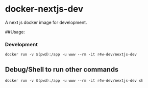 # docker-nextjs-dev
A next js docker image for development.

##Usage:
### Development
```
docker run -v $(pwd):/app -u www --rm -it r4w-dev/nextjs-dev
```
## Debug/Shell to run other commands
```
docker run -v $(pwd):/app -u www --rm -it r4w-dev/nextjs-dev sh
```
